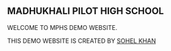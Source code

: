 ## MADHUKHALI PILOT HIGH SCHOOL
 WELCOME TO MPHS DEMO WEBSITE.

THIS DEMO WEBSITE IS CREATED BY [SOHEL KHAN](https://sohelkhan.rbind.io)
